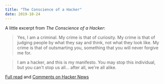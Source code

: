 ```yaml
---
title: "The Conscience of a Hacker"
date: 2019-10-24
---
```


A little excerpt from *The Conscience of a Hacker*:

>Yes, I am a criminal.  My crime is that of curiosity.  My crime is
that of judging people by what they say and think, not what they look like.
My crime is that of outsmarting you, something that you will never forgive me
for.

>I am a hacker, and this is my manifesto.  You may stop this individual,
but you can't stop us all... after all, we're all alike.

[Full read](http://phrack.org/issues/7/3.html) and [Comments on Hacker News](https://news.ycombinator.com/item?id=21346387)